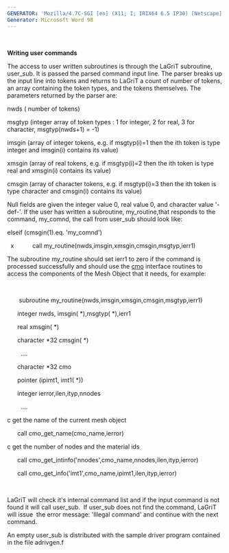 ```yaml
---
GENERATOR: 'Mozilla/4.7C-SGI [en] (X11; I; IRIX64 6.5 IP30) [Netscape]'
Generator: Microsoft Word 98
---
```


 

**Writing user commands**

The access to user written subroutines is through the LaGriT subroutine,
user\_sub. It is passed the parsed command input line. The parser breaks
up the input line into tokens and returns to LaGriT a count of number of
tokens, an array containing the token types, and the tokens themselves.
The parameters returned by the parser are:

nwds ( number of tokens)

msgtyp (integer array of token types : 1 for integer, 2 for real, 3 for
character, msgtyp(nwds+1) = -1)

imsgin (array of integer tokens, e.g. if msgtyp(i)=1 then the ith token
is type integer and imsgin(i) contains its value)

xmsgin (array of real tokens, e.g. if msgtyp(i)=2 then the ith token is
type real and xmsgin(i) contains its value)

cmsgin (array of character tokens, e.g. if msgtyp(i)=3 then the ith
token is type character and cmsgin(i) contains its value)

Null fields are given the integer value 0, real value 0, and character
value '-def-'. If the user has written a subroutine, my\_routine,that
responds to the command, my\_comnd, the call from user\_sub should look
like:

elseif (cmsgin(1).eq. 'my\_comnd')

  x           call my\_routine(nwds,imsgin,xmsgin,cmsgin,msgtyp,ierr1)

The subroutine my\_routine should set ierr1 to zero if the command is
processed successfully and should use the [cmo](meshob.md) interface
routines to access the components of the Mesh Object that it needs, for
example:

 

       subroutine my\_routine(nwds,imsgin,xmsgin,cmsgin,msgtyp,ierr1)

      integer nwds, imsgin(
*),msgtyp(
*),ierr1

      real xmsgin(
*)

      character
*32 cmsgin(
*)

        ....

      character
*32 cmo

      pointer (ipimt1, imt1(
*))

      integer ierror,ilen,ityp,nnodes

        ....

c get the name of the current mesh object

      call cmo\_get\_name(cmo\_name,ierror)

c get the number of nodes and the material ids

      call
cmo\_get\_intinfo('nnodes',cmo\_name,nnodes,ilen,ityp,ierror)

      call cmo\_get\_info('imt1',cmo\_name,ipimt1,ilen,ityp,ierror)

 

LaGriT will check it's internal command list and if the input command is
not found it will call user\_sub.  If user\_sub does not find the
command, LaGriT will issue  the error message: 'Illegal command' and
continue with the next command.

An empty user\_sub is distributed with the sample driver program
contained in the file adrivgen.f
